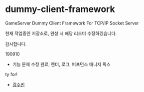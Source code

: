 # dummy-client-framework
GameServer Dummy Client Framework For TCP/IP Socket Server

현재 작업중인 저장소로, 완성 시 해당 리드미 수정하겠습니다.

감사합니다.

 190910
  - 기능 문제 수정 완료, 렌더, 로그, 퍼포먼스 매니지 픽스 

ty for!
  - [강수빈](https://github.com/Lyricia)
